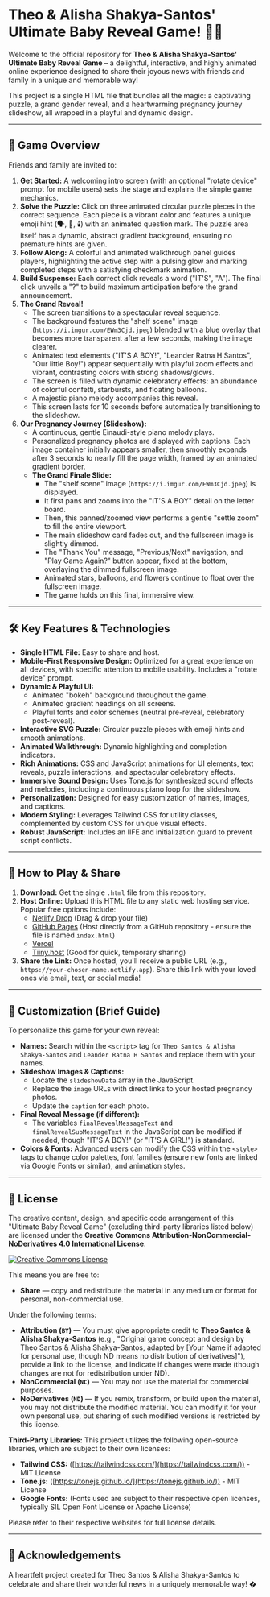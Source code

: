 # Theo & Alisha Shakya-Santos' Ultimate Baby Reveal Game! 👶✨

Welcome to the official repository for **Theo & Alisha Shakya-Santos' Ultimate Baby Reveal Game** – a delightful, interactive, and highly animated online experience designed to share their joyous news with friends and family in a unique and memorable way!

This project is a single HTML file that bundles all the magic: a captivating puzzle, a grand gender reveal, and a heartwarming pregnancy journey slideshow, all wrapped in a playful and dynamic design.

---

## 🌟 Game Overview

Friends and family are invited to:
1.  **Get Started:** A welcoming intro screen (with an optional "rotate device" prompt for mobile users) sets the stage and explains the simple game mechanics.
2.  **Solve the Puzzle:** Click on three animated circular puzzle pieces in the correct sequence. Each piece is a vibrant color and features a unique emoji hint (🗣️, 👣, 🕯️) with an animated question mark. The puzzle area itself has a dynamic, abstract gradient background, ensuring no premature hints are given.
3.  **Follow Along:** A colorful and animated walkthrough panel guides players, highlighting the active step with a pulsing glow and marking completed steps with a satisfying checkmark animation.
4.  **Build Suspense:** Each correct click reveals a word ("IT'S", "A"). The final click unveils a "?" to build maximum anticipation before the grand announcement.
5.  **The Grand Reveal!**
    * The screen transitions to a spectacular reveal sequence.
    * The background features the "shelf scene" image (`https://i.imgur.com/EWm3Cjd.jpeg`) blended with a blue overlay that becomes more transparent after a few seconds, making the image clearer.
    * Animated text elements ("IT'S A BOY!", "Leander Ratna H Santos", "Our little Boy!") appear sequentially with playful zoom effects and vibrant, contrasting colors with strong shadows/glows.
    * The screen is filled with dynamic celebratory effects: an abundance of colorful confetti, starbursts, and floating balloons.
    * A majestic piano melody accompanies this reveal.
    * This screen lasts for 10 seconds before automatically transitioning to the slideshow.
6.  **Our Pregnancy Journey (Slideshow):**
    * A continuous, gentle Einaudi-style piano melody plays.
    * Personalized pregnancy photos are displayed with captions. Each image container initially appears smaller, then smoothly expands after 3 seconds to nearly fill the page width, framed by an animated gradient border.
    * **The Grand Finale Slide:**
        * The "shelf scene" image (`https://i.imgur.com/EWm3Cjd.jpeg`) is displayed.
        * It first pans and zooms into the "IT'S A BOY" detail on the letter board.
        * Then, this panned/zoomed view performs a gentle "settle zoom" to fill the entire viewport.
        * The main slideshow card fades out, and the fullscreen image is slightly dimmed.
        * The "Thank You" message, "Previous/Next" navigation, and "Play Game Again?" button appear, fixed at the bottom, overlaying the dimmed fullscreen image.
        * Animated stars, balloons, and flowers continue to float over the fullscreen image.
        * The game holds on this final, immersive view.

---

## 🛠️ Key Features & Technologies

* **Single HTML File:** Easy to share and host.
* **Mobile-First Responsive Design:** Optimized for a great experience on all devices, with specific attention to mobile usability. Includes a "rotate device" prompt.
* **Dynamic & Playful UI:**
    * Animated "bokeh" background throughout the game.
    * Animated gradient headings on all screens.
    * Playful fonts and color schemes (neutral pre-reveal, celebratory post-reveal).
* **Interactive SVG Puzzle:** Circular puzzle pieces with emoji hints and smooth animations.
* **Animated Walkthrough:** Dynamic highlighting and completion indicators.
* **Rich Animations:** CSS and JavaScript animations for UI elements, text reveals, puzzle interactions, and spectacular celebratory effects.
* **Immersive Sound Design:** Uses Tone.js for synthesized sound effects and melodies, including a continuous piano loop for the slideshow.
* **Personalization:** Designed for easy customization of names, images, and captions.
* **Modern Styling:** Leverages Tailwind CSS for utility classes, complemented by custom CSS for unique visual effects.
* **Robust JavaScript:** Includes an IIFE and initialization guard to prevent script conflicts.

---

## 🚀 How to Play & Share

1.  **Download:** Get the single `.html` file from this repository.
2.  **Host Online:** Upload this HTML file to any static web hosting service. Popular free options include:
    * [Netlify Drop](https://app.netlify.com/drop) (Drag & drop your file)
    * [GitHub Pages](https://pages.github.com/) (Host directly from a GitHub repository - ensure the file is named `index.html`)
    * [Vercel](https://vercel.com/)
    * [Tiiny.host](https://tiiny.host/) (Good for quick, temporary sharing)
3.  **Share the Link:** Once hosted, you'll receive a public URL (e.g., `https://your-chosen-name.netlify.app`). Share this link with your loved ones via email, text, or social media!

---

## 🎨 Customization (Brief Guide)

To personalize this game for your own reveal:

* **Names:** Search within the `<script>` tag for `Theo Santos & Alisha Shakya-Santos` and `Leander Ratna H Santos` and replace them with your names.
* **Slideshow Images & Captions:**
    * Locate the `slideshowData` array in the JavaScript.
    * Replace the `image` URLs with direct links to your hosted pregnancy photos.
    * Update the `caption` for each photo.
* **Final Reveal Message (if different):**
    * The variables `finalRevealMessageText` and `finalRevealSubMessageText` in the JavaScript can be modified if needed, though "IT'S A BOY!" (or "IT'S A GIRL!") is standard.
* **Colors & Fonts:** Advanced users can modify the CSS within the `<style>` tags to change color palettes, font families (ensure new fonts are linked via Google Fonts or similar), and animation styles.

---

## 📝 License

The creative content, design, and specific code arrangement of this "Ultimate Baby Reveal Game" (excluding third-party libraries listed below) are licensed under the **Creative Commons Attribution-NonCommercial-NoDerivatives 4.0 International License**.

<a rel="license" href="http://creativecommons.org/licenses/by-nc-nd/4.0/"><img alt="Creative Commons License" style="border-width:0" src="https://i.creativecommons.org/l/by-nc-nd/4.0/88x31.png" /></a>

This means you are free to:
* **Share** — copy and redistribute the material in any medium or format for personal, non-commercial use.

Under the following terms:
* **Attribution (`BY`)** — You must give appropriate credit to **Theo Santos & Alisha Shakya-Santos** (e.g., "Original game concept and design by Theo Santos & Alisha Shakya-Santos, adapted by [Your Name if adapted for personal use, though ND means no distribution of derivatives]"), provide a link to the license, and indicate if changes were made (though changes are not for redistribution under ND).
* **NonCommercial (`NC`)** — You may not use the material for commercial purposes.
* **NoDerivatives (`ND`)** — If you remix, transform, or build upon the material, you may not distribute the modified material. You can modify it for your own personal use, but sharing of such modified versions is restricted by this license.

**Third-Party Libraries:**
This project utilizes the following open-source libraries, which are subject to their own licenses:
* **Tailwind CSS:** ([https://tailwindcss.com/](https://tailwindcss.com/)) - MIT License
* **Tone.js:** ([https://tonejs.github.io/](https://tonejs.github.io/)) - MIT License
* **Google Fonts:** (Fonts used are subject to their respective open licenses, typically SIL Open Font License or Apache License)

Please refer to their respective websites for full license details.

---

## 🙏 Acknowledgements

A heartfelt project created for Theo Santos & Alisha Shakya-Santos to celebrate and share their wonderful news in a uniquely memorable way!
�
